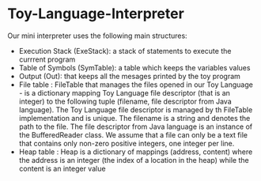 # Toy-Language-Interpreter

Our mini interpreter uses the following main structures:
- Execution Stack (ExeStack): a stack of statements to execute the currrent program
- Table of Symbols (SymTable): a table which keeps the variables values
- Output (Out): that keeps all the mesages printed by the toy program
- File table : FileTable that manages the files opened in our Toy Language - is 
a dictionary mapping Toy Language file descriptor (that is an integer) to the following tuple
(filename, file descriptor from Java language). The Toy Language file descriptor is managed by
th FileTable implementation and is unique. The filename is a string and denotes the path to
the file. The file descriptor from Java language is an instance of the BufferedReader class.
We assume that a file can only be a text file that contains only non-zero positive integers, one
integer per line.
- Heap table : Heap is a dictionary of mappings (address, content) where the
address is an integer (the index of a location in the heap) while the content is an integer value

